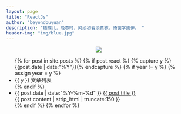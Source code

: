 ```yaml
---
layout: page
title: "ReactJs"
author: "beyondouyuan"
description: "蝴蝶儿，晚春时，阿娇初着淡黄衣。倚窗学画伊。 "
header-img: "img/blue.jpg"
---
```



<!-- <center>
    <p><img src="http://7xlfkx.com1.z0.glb.clouddn.com/white2.jpg" align="center"></p>
</center> -->

<!-- 我是beyondouyuan，每天千字践行者，践行时间：2014年02月10日至2015年02月23日，感谢这段经历，让我成为了现在的我。

现在研习 **认知写作学** 。

###坚信


- 元认知乃一切之源
- 学苟知本，六经皆我注脚 
- 一切技能皆可习得，包括写作
- 「持续」并不是坚持，写就是最好的回报


###关注：


- [元认知](http://www.mesule.com/)
- 写作
- Python
- [阳志平](http://www.yangzhiping.com/)
- [ZoomQuiet](http://blog.zoomquiet.io/)




###代表作：

- [《24款最值得推荐的中文字体》](http://cnfeat.com/blog/2015/05/22/a-24-chinese-fonts/)

- [《世界并非如你所见——用可供性来发现更大的世界》](http://cnfeat.com/blog/2015/05/01/affordance/)

- [《如何正确地练习写作》](http://cnfeat.com/blog/2015/03/02/how-to-write/)


###我的朋友们

- [YiLee](http://yilee.me)
- [Caos](http://caos.me)
- [BuzhiNote](http://BuzhiNote.com)
- [Azeril](http://azeril.me)

###联系

- [博客：beyondouyuan.github.io](beyondouyuan.github.io)

- [微博@小欧小媛小](http://weibo.com/207775270)

- [知乎@欧元](http://www.zhihu.com/people/Feat)

- [知乎专栏](http://zhuanlan.zhihu.com/cnfeat)

- 公众号：cnfeat

 -->
<center>
    <p><img src="https://beyondouyuan.github.io/img/wechat.jpg" align="center"></p>
</center>



<!-- 文章列表 -->
<ul class="listing">
{% for post in site.posts %}
  {% if post.react %}
  <!-- 时间轴标记 -->
  	{% capture y %}{{post.date | date:"%Y"}}{% endcapture %}
	  {% if year != y %}
	    {% assign year = y %}
	    <li class="listing-seperator">{{ y }}  文章列表</li>
	  {% endif %}
	  <li class="listing-item">
	  <!-- 时间轴-标题 -->
	    <time datetime="{{ post.date | date:"%Y-%m-%d" }}">{{ post.date | date:"%Y-%m-%d" }}</time>
	    <a href="{{ post.url }}" title="{{ post.title }}">{{ post.title }}</a>
	  </li>
	  <!-- 内容预览 -->
	  <div class="post-content-preview">
            {{ post.content | strip_html | truncate:150 }}
      </div>
  {% endif %}
{% endfor %}
</ul>


